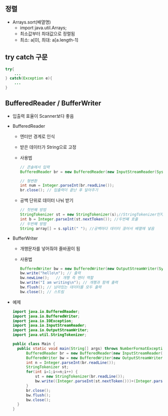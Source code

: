 ## 정렬

* Arrays.sort(배열명)
  * import java.util.Arrays;
  * 최소값부터 최대값으로 정렬됨
  * 최소: a[0], 최대: a[a.length-1]

## try catch 구문

```java
try{
    ...
} catch(Exception e){
    ...
}
```

## BufferedReader / BufferWriter

* 입출력 효율이 Scanner보다 좋음

* BufferedReader

  * 엔터만 경계로 인식

  * 받은 데이터가 String으로 고정

  * 사용법

    ```java
    // 콘솔에서 입력
    BufferedReader br = new BufferedReader(new InputStreamReader(System.in));
    
    // 형변환
    int num = Integer.parseInt(br.readLine());
    br.close();	// 입출력이 끝난 후 달아주기
    ```

  * 공백 단위로 데이터 나눠 받기

    ```java
    // 첫번째 방법
    StringTokenizer st = new StringTokenizer(s);//StringTokenizer인자값에 입력 문자열 넣음 int a = Integer.parseInt(st.nextToken()); //첫번째 호출
    int b = Integer.parseInt(st.nextToken()); //두번째 호출
    // 두번째 방법
    String array[] = s.split(" "); //공백마다 데이터 끊어서 배열에 넣음
    ```

* BufferWriter

  * 개행문자를 넣어줘야 줄바꿈이 됨

  * 사용법

    ```java
    BufferedWriter bw = new BufferedWriter(new OutputStreamWriter(System.out));
    bw.write("hello\n"); // 출력
    bw.newLine();	// 개행 즉 엔터 역할
    bw.write("I am writing\n");	// 개행과 함께 출력
    bw.flush();	// 남아있는 데이터를 모두 출력
    bw.close();	// 스트림
    ```

* 예제

  ```java
  import java.io.BufferedReader;
  import java.io.BufferedWriter;
  import java.io.IOException;
  import java.io.InputStreamReader;
  import java.io.OutputStreamWriter;
  import java.util.StringTokenizer;
  
  public class Main {
  	public static void main(String[] args) throws NumberFormatException, IOException {
  		BufferedReader br = new BufferedReader(new InputStreamReader(System.in));
  		BufferedWriter bw = new BufferedWriter(new OutputStreamWriter(System.out));
  		int n = Integer.parseInt(br.readLine());
  		StringTokenizer st;
  		for(int i=1;i<=n;i++) {
  			st = new StringTokenizer(br.readLine());
  			bw.write((Integer.parseInt(st.nextToken()))+(Integer.parseInt(st.nextToken()))+"\n");
  		}
  		br.close();
  		bw.flush();
  		bw.close();
  	}
  }
  ```

  